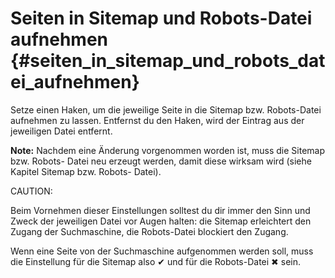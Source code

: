 # Seiten in Sitemap und Robots-Datei aufnehmen {#seiten_in_sitemap_und_robots_datei_aufnehmen}

Setze einen Haken, um die jeweilige Seite in die Sitemap bzw. Robots-Datei aufnehmen zu lassen. Entfernst du den Haken, wird der Eintrag aus der jeweiligen Datei entfernt.

**Note:** Nachdem eine Änderung vorgenommen worden ist, muss die Sitemap bzw. Robots- Datei neu erzeugt werden, damit diese wirksam wird \(siehe Kapitel Sitemap bzw. Robots- Datei\).

CAUTION:

Beim Vornehmen dieser Einstellungen solltest du dir immer den Sinn und Zweck der jeweiligen Datei vor Augen halten: die Sitemap erleichtert den Zugang der Suchmaschine, die Robots-Datei blockiert den Zugang.

Wenn eine Seite von der Suchmaschine aufgenommen werden soll, muss die Einstellung für die Sitemap also ✔ und für die Robots-Datei ✖ sein.



